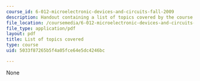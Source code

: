 ```yaml
---
course_id: 6-012-microelectronic-devices-and-circuits-fall-2009
description: Handout containing a list of topics covered by the course.
file_location: /coursemedia/6-012-microelectronic-devices-and-circuits-fall-2009/5033f87265b5f4a05fce64e5dc4246bc_MIT6_012F09_topics.pdf
file_type: application/pdf
layout: pdf
title: List of topics covered
type: course
uid: 5033f87265b5f4a05fce64e5dc4246bc

---
```

None